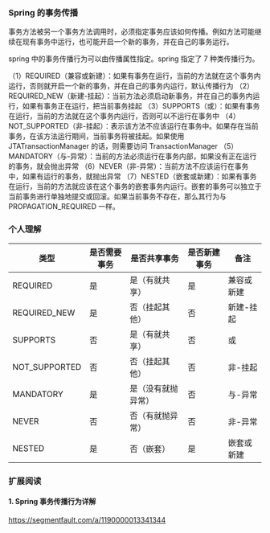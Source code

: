 ### Spring 的事务传播

事务方法被另一个事务方法调用时，必须指定事务应该如何传播。例如方法可能继续在现有事务中运行，也可能开启一个新的事务，并在自己的事务运行。

spring 中的事务传播行为可以由传播属性指定。spring 指定了 7 种类传播行为。

（1）REQUIRED（兼容或新建）：如果有事务在运行，当前的方法就在这个事务内运行，否则就开启一个新的事务，并在自己的事务内运行，默认传播行为
（2）REQUIRED_NEW（新建-挂起）：当前方法必须启动新事务，并在自己的事务内运行，如果有事务正在运行，把当前事务挂起
（3）SUPPORTS（或）：如果有事务在运行，当前的方法就在这个事务内运行，否则可以不运行在事务中
（4）NOT_SUPPORTED（非-挂起）：表示该方法不应该运行在事务中。如果存在当前事务，在该方法运行期间，当前事务将被挂起。如果使用 JTATransactionManager 的话，则需要访问 TransactionManager
（5）MANDATORY（与-异常）：当前的方法必须运行在事务内部，如果没有正在运行的事务，就会抛出异常
（6）NEVER（非-异常）：当前方法不应该运行在事务中，如果有运行的事务，就抛出异常
（7）NESTED（嵌套或新建）：如果有事务在运行，当前的方法就应该在这个事务的嵌套事务内运行。嵌套的事务可以独立于当前事务进行单独地提交或回滚。如果当前事务不存在，那么其行为与 PROPAGATION_REQUIRED 一样。

### 个人理解

| 类型          | 是否需要事务 | 是否共享事务       | 是否新建事务 | 备注       |
| ------------- | ------------ | ------------------ | ------------ | ---------- |
| REQUIRED      | 是           | 是（有就共享）     | 是           | 兼容或新建 |
| REQUIRED_NEW  | 是           | 否（挂起其他）     | 否           | 新建-挂起  |
| SUPPORTS      | 否           | 是（有就共享）     | 否           | 或         |
| NOT_SUPPORTED | 否           | 否（挂起其他）     | 否           | 非-挂起    |
| MANDATORY     | 是           | 是（没有就抛异常） | 否           | 与-异常    |
| NEVER         | 否           | 否（有就抛异常）   | 否           | 非-异常    |
| NESTED        | 是           | 否（嵌套）         | 是           | 嵌套或新建 |

### 扩展阅读

#### 1. Spring 事务传播行为详解

https://segmentfault.com/a/1190000013341344
